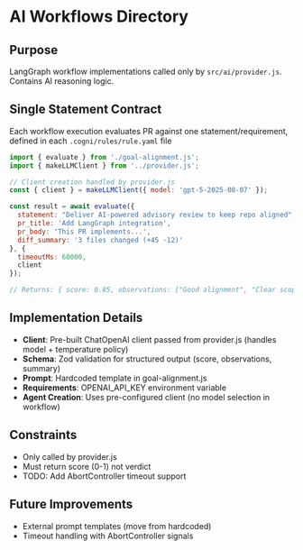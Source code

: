 # AI Workflows Directory

## Purpose
LangGraph workflow implementations called only by `src/ai/provider.js`. Contains AI reasoning logic.

## Single Statement Contract
Each workflow execution evaluates PR against one statement/requirement, defined in each `.cogni/rules/rule.yaml` file

```javascript
import { evaluate } from './goal-alignment.js';
import { makeLLMClient } from '../provider.js';

// Client creation handled by provider.js
const { client } = makeLLMClient({ model: 'gpt-5-2025-08-07' });

const result = await evaluate({
  statement: "Deliver AI-powered advisory review to keep repo aligned",
  pr_title: 'Add LangGraph integration', 
  pr_body: 'This PR implements...',
  diff_summary: '3 files changed (+45 -12)'
}, { 
  timeoutMs: 60000, 
  client
});

// Returns: { score: 0.85, observations: ["Good alignment", "Clear scope"], summary: "Brief assessment" }
```

## Implementation Details
- **Client**: Pre-built ChatOpenAI client passed from provider.js (handles model + temperature policy)
- **Schema**: Zod validation for structured output (score, observations, summary)
- **Prompt**: Hardcoded template in goal-alignment.js
- **Requirements**: OPENAI_API_KEY environment variable
- **Agent Creation**: Uses pre-configured client (no model selection in workflow)

## Constraints
- Only called by provider.js
- Must return score (0-1) not verdict
- TODO: Add AbortController timeout support

## Future Improvements
- External prompt templates (move from hardcoded)
- Timeout handling with AbortController signals